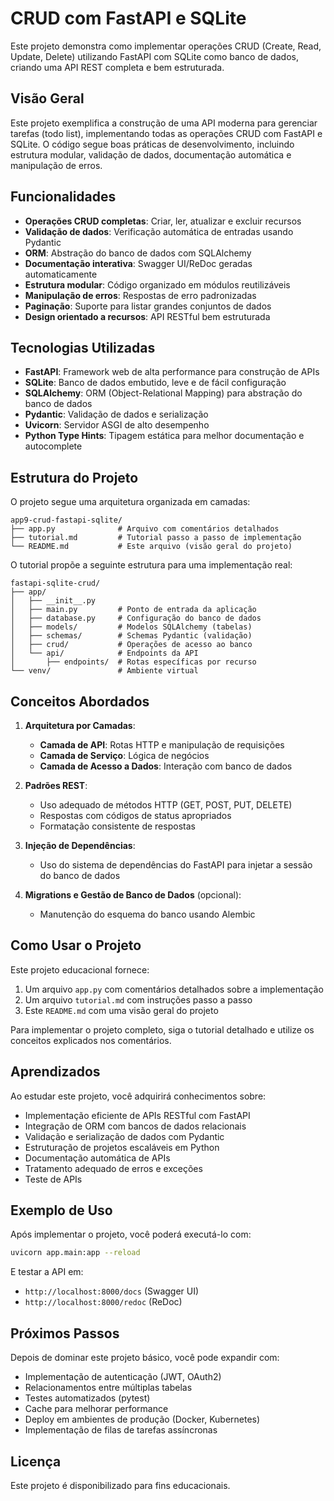 # CRUD com FastAPI e SQLite

Este projeto demonstra como implementar operações CRUD (Create, Read, Update, Delete) utilizando FastAPI com SQLite como banco de dados, criando uma API REST completa e bem estruturada.

## Visão Geral

Este projeto exemplifica a construção de uma API moderna para gerenciar tarefas (todo list), implementando todas as operações CRUD com FastAPI e SQLite. O código segue boas práticas de desenvolvimento, incluindo estrutura modular, validação de dados, documentação automática e manipulação de erros.

## Funcionalidades

- **Operações CRUD completas**: Criar, ler, atualizar e excluir recursos
- **Validação de dados**: Verificação automática de entradas usando Pydantic
- **ORM**: Abstração do banco de dados com SQLAlchemy
- **Documentação interativa**: Swagger UI/ReDoc geradas automaticamente
- **Estrutura modular**: Código organizado em módulos reutilizáveis
- **Manipulação de erros**: Respostas de erro padronizadas
- **Paginação**: Suporte para listar grandes conjuntos de dados
- **Design orientado a recursos**: API RESTful bem estruturada

## Tecnologias Utilizadas

- **FastAPI**: Framework web de alta performance para construção de APIs
- **SQLite**: Banco de dados embutido, leve e de fácil configuração
- **SQLAlchemy**: ORM (Object-Relational Mapping) para abstração do banco de dados
- **Pydantic**: Validação de dados e serialização
- **Uvicorn**: Servidor ASGI de alto desempenho
- **Python Type Hints**: Tipagem estática para melhor documentação e autocomplete

## Estrutura do Projeto

O projeto segue uma arquitetura organizada em camadas:

```
app9-crud-fastapi-sqlite/
├── app.py              # Arquivo com comentários detalhados 
├── tutorial.md         # Tutorial passo a passo de implementação
└── README.md           # Este arquivo (visão geral do projeto)
```

O tutorial propõe a seguinte estrutura para uma implementação real:

```
fastapi-sqlite-crud/
├── app/
│   ├── __init__.py
│   ├── main.py         # Ponto de entrada da aplicação
│   ├── database.py     # Configuração do banco de dados
│   ├── models/         # Modelos SQLAlchemy (tabelas)
│   ├── schemas/        # Schemas Pydantic (validação)
│   ├── crud/           # Operações de acesso ao banco
│   └── api/            # Endpoints da API
│       ├── endpoints/  # Rotas específicas por recurso
└── venv/               # Ambiente virtual
```

## Conceitos Abordados

1. **Arquitetura por Camadas**:
   - **Camada de API**: Rotas HTTP e manipulação de requisições
   - **Camada de Serviço**: Lógica de negócios
   - **Camada de Acesso a Dados**: Interação com banco de dados

2. **Padrões REST**:
   - Uso adequado de métodos HTTP (GET, POST, PUT, DELETE)
   - Respostas com códigos de status apropriados
   - Formatação consistente de respostas

3. **Injeção de Dependências**:
   - Uso do sistema de dependências do FastAPI para injetar a sessão do banco de dados

4. **Migrations e Gestão de Banco de Dados** (opcional):
   - Manutenção do esquema do banco usando Alembic

## Como Usar o Projeto

Este projeto educacional fornece:

1. Um arquivo `app.py` com comentários detalhados sobre a implementação
2. Um arquivo `tutorial.md` com instruções passo a passo
3. Este `README.md` com uma visão geral do projeto

Para implementar o projeto completo, siga o tutorial detalhado e utilize os conceitos explicados nos comentários.

## Aprendizados

Ao estudar este projeto, você adquirirá conhecimentos sobre:

- Implementação eficiente de APIs RESTful com FastAPI
- Integração de ORM com bancos de dados relacionais
- Validação e serialização de dados com Pydantic
- Estruturação de projetos escaláveis em Python
- Documentação automática de APIs
- Tratamento adequado de erros e exceções
- Teste de APIs

## Exemplo de Uso

Após implementar o projeto, você poderá executá-lo com:

```bash
uvicorn app.main:app --reload
```

E testar a API em:
- `http://localhost:8000/docs` (Swagger UI)
- `http://localhost:8000/redoc` (ReDoc)

## Próximos Passos

Depois de dominar este projeto básico, você pode expandir com:

- Implementação de autenticação (JWT, OAuth2)
- Relacionamentos entre múltiplas tabelas
- Testes automatizados (pytest)
- Cache para melhorar performance
- Deploy em ambientes de produção (Docker, Kubernetes)
- Implementação de filas de tarefas assíncronas

## Licença

Este projeto é disponibilizado para fins educacionais. 